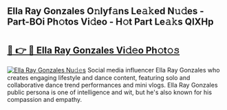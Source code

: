 ## Ella Ray Gonzales O𝚗lyf𝚊ns Le𝚊𝚔ed N𝚞𝚍es - Part-BOi Ph𝚘tos Vi𝚍eo - H𝚘t Part Le𝚊𝚔s QIXHp

# <h2><a href="http://hfcm6u.feru.top/?c=Ella+Ray+Gonzales">🔗 👉 🔴 Ella Ray Gonzales Vi𝚍𝚎o Ph𝚘t𝚘𝚜</a></h2>

[![Ella Ray Gonzales Nu𝚍𝚎s](https://i.imgur.com/0TWrTi3.gif)](http://hfcm6u.feru.top/?c=Ella+Ray+Gonzales)
Social media influencer Ella Ray Gonzales who creates engaging lifestyle and dance content, featuring solo and collaborative dance trend performances and mini vlogs. Ella Ray Gonzales public persona is one of intelligence and wit, but he's also known for his compassion and empathy. 
